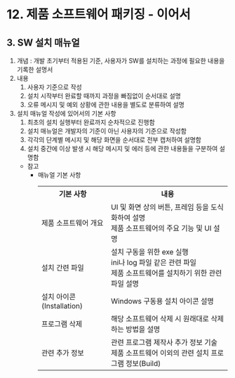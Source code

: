 # 12. 제품 소프트웨어 패키징 - 이어서
## 3. SW 설치 매뉴얼
1. 개념 : 개발 초기부터 적용된 기준, 사용자가 SW를 설치하는 과정에 필요한 내용을 기록한 설명서
2. 내용
   1. 사용자 기준으로 작성
   2. 설치 시작부터 완료할 때까지 과정을 빠짐없이 순서대로 설명
   3. 오류 메시지 및 예외 상황에 관한 내용을 별도로 분류하여 설명
3. 설치 매뉴얼 작성에 있어서의 기본 사항
   1. 최초의 설치 실행부터 완료까지 순차적으로 진행함
   2. 설치 매뉴얼은 개발자의 기준이 아닌 사용자의 기준으로 작성함
   3. 각각의 단계별 메시지 및 해당 화면을 순서대로 전부 캡처하여 설명함
   4. 설치 중간에 이상 발생 시 해당 메시지 및 에러 등에 관한 내용들을 구분하여 설명함
   * 참고
     * 매뉴얼 기본 사항
        <table>
            <tr>
                <th>기본 사항</th>
                <th>내용</th>
            </tr>
            <tr>
                <td>제품 소프트웨어 개요</td>
                <td>UI 및 화면 상의 버튼, 프레임 등을 도식화하여 설명
                <br>제품 소프트웨어의 주요 기능 및 UI 설명</td>
            </tr>
            <tr>
                <td>설치 간련 파일</td>
                <td>설치 구동을 위한 exe 실행
                <br>ini나 log 파일 같은 관련 파일
                <br>제품 소프트웨어를 설치하기 위한 관련 파일 설명</bt></td>
            </tr>
            <tr>
                <td>설치 아이콘(Installation)</td>
                <td>Windows 구동용 설치 아이콘 설명</td>
            </tr>
            <tr>
                <td>프로그램 삭제</td>
                <td>해당 소프트웨어 삭제 시 원래대로 삭제하는 방법을 설명</td>
            </tr>
            <tr>
                <td>관련 추가 정보</td>
                <td>관련 프로그램 제작사 추가 정보 기술
                <br>제품 소프트웨어 이외의 관련 설치 프로그램 정보(Build)</td>
            </tr>
        </table>